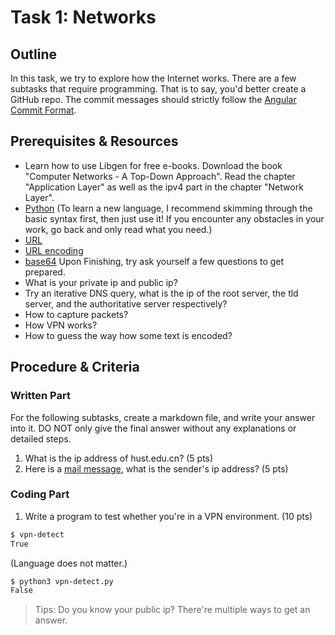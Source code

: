 # Task 1: Networks

## Outline

In this task, we try to explore how the Internet works. There are a few subtasks that require programming. That is to say, you'd better create a GitHub repo. The commit messages should strictly follow the [Angular Commit Format](https://gist.github.com/brianclements/841ea7bffdb01346392c).

## Prerequisites & Resources 

- Learn how to use Libgen for free e-books. Download the book "Computer Networks - A Top-Down Approach". Read the chapter "Application Layer" as well as the ipv4 part in the chapter "Network Layer".  
- [Python](https://docs.python.org/3/tutorial/index.html) (To learn a new language, I recommend skimming through the basic syntax first, then just use it! If you encounter any obstacles in your work, go back and only read what you need.)
- [URL](https://en.wikipedia.org/wiki/URL)
- [URL encoding](https://en.wikipedia.org/wiki/URL_encoding)
- [base64](https://en.wikipedia.org/wiki/Base64)
Upon Finishing, try ask yourself a few questions to get prepared.
- What is your private ip and public ip?
- Try an iterative DNS query, what is the ip of the root server, the tld server, and the authoritative server respectively?
- How to capture packets?
- How VPN works?
- How to guess the way how some text is encoded?

## Procedure & Criteria

### Written Part

For the following subtasks, create a markdown file, and write your answer into it. DO NOT only give the final answer without any explanations or detailed steps.

1. What is the ip address of hust.edu.cn? (5 pts)
2. Here is a [mail message](./attachment0), what is the sender's ip address? (5 pts)

### Coding Part

1. Write a program to test whether you're in a VPN environment. (10 pts)
```bash
$ vpn-detect
True
```
(Language does not matter.)
```bash
$ python3 vpn-detect.py
False
```
> Tips: Do you know your public ip? There're multiple ways to get an answer.